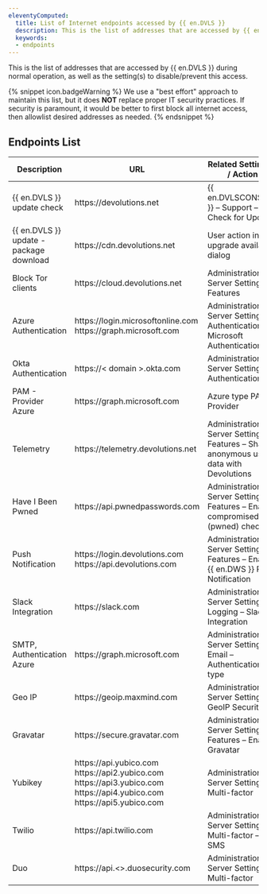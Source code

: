 ```yaml
---
eleventyComputed:
  title: List of Internet endpoints accessed by {{ en.DVLS }}
  description: This is the list of addresses that are accessed by {{ en.DVLS }} during normal operation, as well as the setting(s) to disable/prevent this access.
  keywords: 
  - endpoints
---
```

This is the list of addresses that are accessed by {{ en.DVLS }} during normal operation, as well as the setting(s) to disable/prevent this access.

{% snippet icon.badgeWarning %}
We use a "best effort" approach to maintain this list, but it does **NOT** replace proper IT security practices. If security is paramount, it would be better to first block all internet access, then allowlist desired addresses as needed.
{% endsnippet %}

## Endpoints List

| Description                    | URL                                                                            | Related Setting(s) / Action |
| ------------------------------ | ------------------------------------------------------------------------------ | ------------------------- |
| {{ en.DVLS }} update check              | https<area>://devolutions.net                                                  | {{ en.DVLSCONSOLE }} – Support – Check for Updates |
| {{ en.DVLS }} update - package download | https<area>://cdn.devolutions.net                                              | User action in the upgrade available dialog |
| Block Tor clients              | https<area>://cloud.devolutions.net                                            | Administration – Server Settings – Features |
| Azure Authentication           | https<area>://login.microsoftonline.com<br>https<area>://graph.microsoft.com   | Administration – Server Settings – Authentication – Microsoft Authentication |
| Okta Authentication            | https<area>://< domain >.okta.com                                              | Administration – Server Settings – Authentication |
| PAM - Provider Azure           | https<area>://graph.microsoft.com                                              | Azure type PAM Provider |
| Telemetry                      | https<area>://telemetry.devolutions.net                                        | Administration – Server Settings – Features – Share anonymous usage data with Devolutions |
| Have I Been Pwned              | https<area>://api.pwnedpasswords.com                                           | Administration – Server Settings – Features – Enable compromised (pwned) check |
| Push Notification              | https<area>://login.devolutions.com<br>https<area>://api.devolutions.com       | Administration – Server Settings – Features – Enable {{ en.DWS }} Push Notification |
| Slack Integration              | https<area>://slack.com                                                        | Administration – Server Settings – Logging – Slack Integration |
| SMTP, Authentication Azure     | https<area>://graph.microsoft.com                                              | Administration – Server Settings – Email – Authentication type |
| Geo IP                         | https<area>://geoip.maxmind.com                                                | Administration – Server Settings – GeoIP Security |
| Gravatar                       | https<area>://secure.gravatar.com                                              | Administration – Server Settings – Features – Enable Gravatar |
| Yubikey                        | https<area>://api.yubico.com<br>https<area>://api2.yubico.com<br>https<area>://api3.yubico.com<br>https<area>://api4.yubico.com<br>https<area>://api5.yubico.com<br> | Administration – Server Settings – Multi-factor |
| Twilio                         | https<area>://api.twilio.com                                                   | Administration – Server Settings – Multi-factor – SMS |
| Duo                            | https<area>://api.<>.duosecurity.com                                           | Administration – Server Settings – Multi-factor |